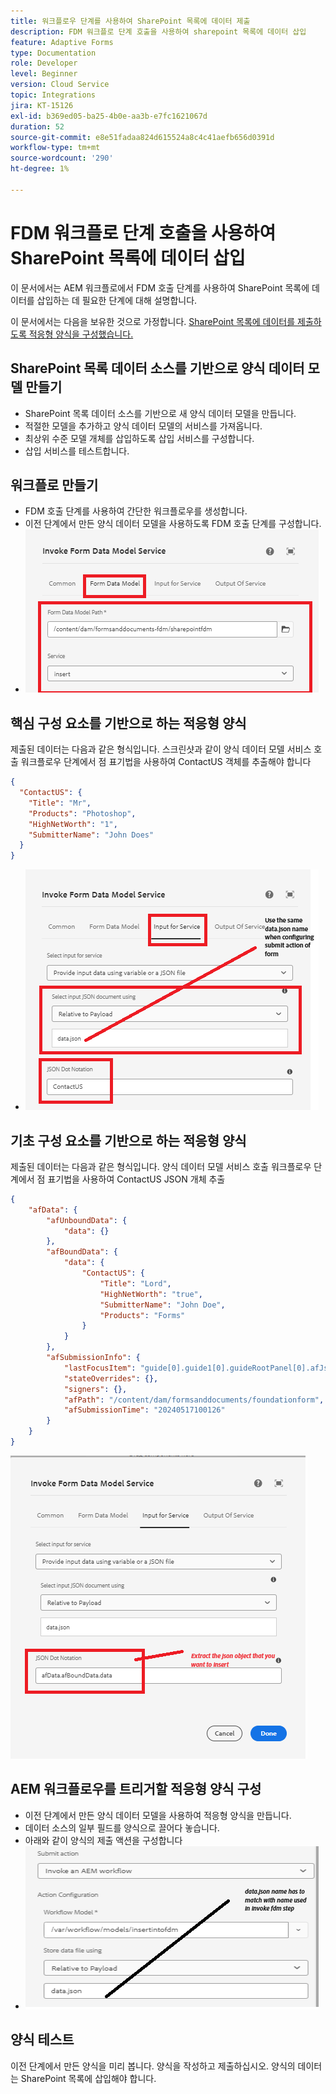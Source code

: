 ```yaml
---
title: 워크플로우 단계를 사용하여 SharePoint 목록에 데이터 제출
description: FDM 워크플로 단계 호출을 사용하여 sharepoint 목록에 데이터 삽입
feature: Adaptive Forms
type: Documentation
role: Developer
level: Beginner
version: Cloud Service
topic: Integrations
jira: KT-15126
exl-id: b369ed05-ba25-4b0e-aa3b-e7fc1621067d
duration: 52
source-git-commit: e8e51fadaa824d615524a8c4c41aefb656d0391d
workflow-type: tm+mt
source-wordcount: '290'
ht-degree: 1%

---
```


# FDM 워크플로 단계 호출을 사용하여 SharePoint 목록에 데이터 삽입


이 문서에서는 AEM 워크플로에서 FDM 호출 단계를 사용하여 SharePoint 목록에 데이터를 삽입하는 데 필요한 단계에 대해 설명합니다.

이 문서에서는 다음을 보유한 것으로 가정합니다. [SharePoint 목록에 데이터를 제출하도록 적응형 양식을 구성했습니다.](https://experienceleague.adobe.com/docs/experience-manager-cloud-service/content/forms/adaptive-forms-authoring/authoring-adaptive-forms-core-components/create-an-adaptive-form-on-forms-cs/configure-submit-actions-core-components.html?lang=en#connect-af-sharepoint-list)


## SharePoint 목록 데이터 소스를 기반으로 양식 데이터 모델 만들기

* SharePoint 목록 데이터 소스를 기반으로 새 양식 데이터 모델을 만듭니다.
* 적절한 모델을 추가하고 양식 데이터 모델의 서비스를 가져옵니다.
* 최상위 수준 모델 개체를 삽입하도록 삽입 서비스를 구성합니다.
* 삽입 서비스를 테스트합니다.


## 워크플로 만들기

* FDM 호출 단계를 사용하여 간단한 워크플로우를 생성합니다.
* 이전 단계에서 만든 양식 데이터 모델을 사용하도록 FDM 호출 단계를 구성합니다.
* ![associate-fdm](assets/fdm-insert-1.png)

## 핵심 구성 요소를 기반으로 하는 적응형 양식

제출된 데이터는 다음과 같은 형식입니다. 스크린샷과 같이 양식 데이터 모델 서비스 호출 워크플로우 단계에서 점 표기법을 사용하여 ContactUS 객체를 추출해야 합니다

```json
{
  "ContactUS": {
    "Title": "Mr",
    "Products": "Photoshop",
    "HighNetWorth": "1",
    "SubmitterName": "John Does"
  }
}
```


* ![map-input-parameters](assets/fdm-insert-2.png)


## 기초 구성 요소를 기반으로 하는 적응형 양식

제출된 데이터는 다음과 같은 형식입니다. 양식 데이터 모델 서비스 호출 워크플로우 단계에서 점 표기법을 사용하여 ContactUS JSON 개체 추출

```json
{
    "afData": {
        "afUnboundData": {
            "data": {}
        },
        "afBoundData": {
            "data": {
                "ContactUS": {
                    "Title": "Lord",
                    "HighNetWorth": "true",
                    "SubmitterName": "John Doe",
                    "Products": "Forms"
                }
            }
        },
        "afSubmissionInfo": {
            "lastFocusItem": "guide[0].guide1[0].guideRootPanel[0].afJsonSchemaRoot[0]",
            "stateOverrides": {},
            "signers": {},
            "afPath": "/content/dam/formsanddocuments/foundationform",
            "afSubmissionTime": "20240517100126"
        }
    }
}
```

![foundation-based-form](assets/foundation-based-form.png)

## AEM 워크플로우를 트리거할 적응형 양식 구성

* 이전 단계에서 만든 양식 데이터 모델을 사용하여 적응형 양식을 만듭니다.
* 데이터 소스의 일부 필드를 양식으로 끌어다 놓습니다.
* 아래와 같이 양식의 제출 액션을 구성합니다
* ![submit-action](assets/configure-af.png)



## 양식 테스트

이전 단계에서 만든 양식을 미리 봅니다. 양식을 작성하고 제출하십시오. 양식의 데이터는 SharePoint 목록에 삽입해야 합니다.
